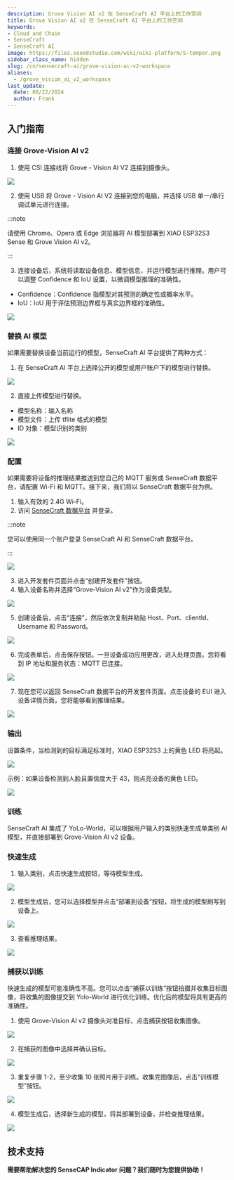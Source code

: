 ```yaml
---
description: Grove Vision AI v2 在 SenseCraft AI 平台上的工作空间
title: Grove Vision AI v2 在 SenseCraft AI 平台上的工作空间
keywords:
- Cloud and Chain
- SenseCraft
- SenseCraft AI
image: https://files.seeedstudio.com/wiki/wiki-platform/S-tempor.png
sidebar_class_name: hidden
slug: /cn/sensecraft-ai/grove-vision-ai-v2-workspace
aliases:
  - /grove_vision_ai_v2_workspace
last_update:
  date: 08/22/2024
  author: Frank
---
```


## 入门指南

### 连接 Grove-Vision AI v2

1. 使用 CSI 连接线将 Grove - Vision AI V2 连接到摄像头。

![](https://files.seeedstudio.com/wiki/SenseCraft_AI/img/image10.png)

2. 使用 USB 将 Grove - Vision AI V2 连接到您的电脑，并选择 USB 单一/串行调试单元进行连接。

:::note

请使用 Chrome、Opera 或 Edge 浏览器将 AI 模型部署到 XIAO ESP32S3 Sense 和 Grove Vision AI v2。

:::

3. 连接设备后，系统将读取设备信息、模型信息，并运行模型进行推理。用户可以调整 Confidence 和 IoU 设置，以微调模型推理的准确性。

- Confidence：Confidence 指模型对其预测的确定性或概率水平。
- IoU：IoU 用于评估预测边界框与真实边界框的准确性。

![](https://files.seeedstudio.com/wiki/SenseCraft_AI/img/image11.png)

### 替换 AI 模型

如果需要替换设备当前运行的模型，SenseCraft AI 平台提供了两种方式：

1. 在 SenseCraft AI 平台上选择公开的模型或用户账户下的模型进行替换。

![](https://files.seeedstudio.com/wiki/SenseCraft_AI/img/image12.png)

2. 直接上传模型进行替换。
- 模型名称：输入名称
- 模型文件：上传 tflite 格式的模型
- ID 对象：模型识别的类别

![](https://files.seeedstudio.com/wiki/SenseCraft_AI/img/image13.png)

### 配置

如果需要将设备的推理结果推送到您自己的 MQTT 服务或 SenseCraft 数据平台，请配置 Wi-Fi 和 MQTT。接下来，我们将以 SenseCraft 数据平台为例。

1. 输入有效的 2.4G Wi-Fi。
2. 访问 [SenseCraft 数据平台](https://sensecap.seeed.cc/portal/#/login) 并登录。

:::note

您可以使用同一个账户登录 SenseCraft AI 和 SenseCraft 数据平台。

:::

![](https://files.seeedstudio.com/wiki/SenseCraft_AI/img/image14.png)

3. 进入开发套件页面并点击“创建开发套件”按钮。
4. 输入设备名称并选择“Grove-Vision AI v2”作为设备类型。

![](https://files.seeedstudio.com/wiki/SenseCraft_AI/img/image15.png)

5. 创建设备后，点击“连接”，然后依次复制并粘贴 Host、Port、clientId、Username 和 Password。

![](https://files.seeedstudio.com/wiki/SenseCraft_AI/img/image16.jpg)

6. 完成表单后，点击保存按钮。一旦设备成功应用更改，进入处理页面。您将看到 IP 地址和服务状态：MQTT 已连接。

![](https://files.seeedstudio.com/wiki/SenseCraft_AI/img/image17.png)

7. 现在您可以返回 SenseCraft 数据平台的开发套件页面。点击设备的 EUI 进入设备详情页面，您将能够看到推理结果。

![](https://files.seeedstudio.com/wiki/SenseCraft_AI/img/image18.png)

### 输出

设置条件，当检测到的目标满足标准时，XIAO ESP32S3 上的黄色 LED 将亮起。

![](https://files.seeedstudio.com/wiki/SenseCraft_AI/img/image19.png)

示例：如果设备检测到人脸且置信度大于 43，则点亮设备的黄色 LED。

![](https://files.seeedstudio.com/wiki/SenseCraft_AI/img/image20.png)

### 训练

SenseCraft AI 集成了 YoLo-World，可以根据用户输入的类别快速生成单类别 AI 模型，并直接部署到 Grove-Vision AI v2 设备。

### 快速生成

1. 输入类别，点击快速生成按钮，等待模型生成。

![](https://files.seeedstudio.com/wiki/SenseCraft_AI/img/image21.png)

2. 模型生成后，您可以选择模型并点击“部署到设备”按钮，将生成的模型刷写到设备上。

![](https://files.seeedstudio.com/wiki/SenseCraft_AI/img/image22.jpg)

3. 查看推理结果。

![](https://files.seeedstudio.com/wiki/SenseCraft_AI/img/image23.png)

### 捕获以训练

快速生成的模型可能准确性不高。您可以点击“捕获以训练”按钮拍摄并收集目标图像，将收集的图像提交到 Yolo-World 进行优化训练。优化后的模型将具有更高的准确性。

1. 使用 Grove-Vision AI v2 摄像头对准目标，点击捕获按钮收集图像。

![](https://files.seeedstudio.com/wiki/SenseCraft_AI/img/image24.png)

2. 在捕获的图像中选择并确认目标。

![](https://files.seeedstudio.com/wiki/SenseCraft_AI/img/image25.png)

3. 重复步骤 1-2，至少收集 10 张照片用于训练。收集完图像后，点击“训练模型”按钮。

![](https://files.seeedstudio.com/wiki/SenseCraft_AI/img/image26.png)

4. 模型生成后，选择新生成的模型，将其部署到设备，并检查推理结果。

![](https://files.seeedstudio.com/wiki/SenseCraft_AI/img/image27.png)

## **技术支持**

**需要帮助解决您的 SenseCAP Indicator 问题？我们随时为您提供协助！**

<div class="button_tech_support_container">
<a href="https://discord.com/invite/QqMgVwHT3X" class="button_tech_support_sensecap"></a>
<a href="https://support.sensecapmx.com/portal/en/home" class="button_tech_support_sensecap3"></a>
</div>

<div class="button_tech_support_container">
<a href="mailto:support@sensecapmx.com" class="button_tech_support_sensecap2"></a>
<a href="https://github.com/Seeed-Studio/wiki-documents/discussions/69" class="button_discussion"></a>
</div>